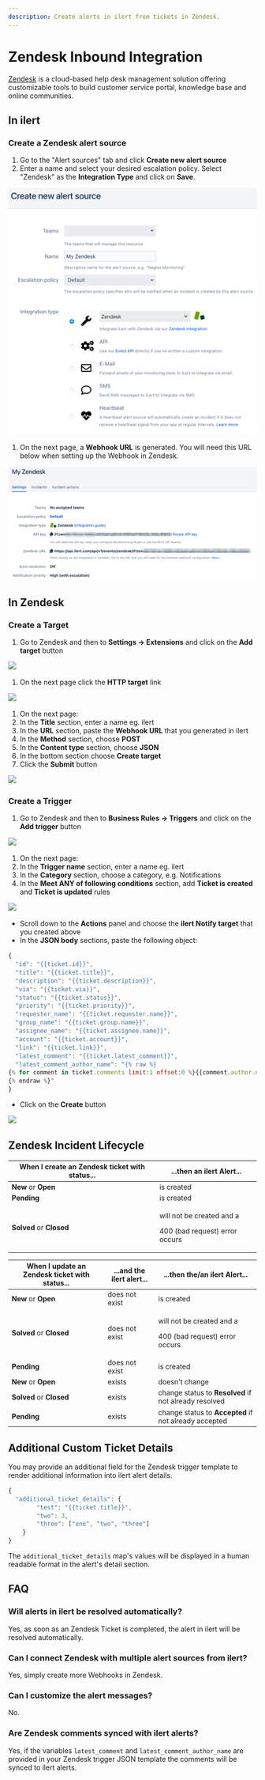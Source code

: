 ```yaml
---
description: Create alerts in ilert from tickets in Zendesk.
---
```


# Zendesk Inbound Integration

[Zendesk](https://www.zendesk.com/) is a cloud-based help desk management solution offering customizable tools to build customer service portal, knowledge base and online communities.

## In ilert <a href="#create-alert-source" id="create-alert-source"></a>

### Create a Zendesk alert source

1. Go to the "Alert sources" tab and click **Create new alert source**
2. Enter a name and select your desired escalation policy. Select "Zendesk" as the **Integration Type** and click on **Save**.

![](<../../.gitbook/assets/iLert (85).png>)

1. On the next page, a **Webhook URL** is generated. You will need this URL below when setting up the Webhook in Zendesk.

![](<../../.gitbook/assets/iLert (86).png>)

## In Zendesk <a href="#in-topdesk" id="in-topdesk"></a>

### Create a Target

1. Go to Zendesk and then to **Settings -> Extensions** and click on the **Add target** button

![](../../.gitbook/assets/a\_-\_Agent.png)

1. On the next page click the **HTTP target** link

![](<../../.gitbook/assets/a\_-\_Agent (1).png>)

1. On the next page:
2. In the **Title** section, enter a name eg. ilert
3. In the **URL** section, paste the **Webhook URL** that you generated in ilert
4. In the **Method** section, choose **POST**
5. In the **Content type** section, choose **JSON**
6. In the bottom section choose **Create target**
7. Click the **Submit** button

![](<../../.gitbook/assets/a\_-\_Agent (2).png>)

### Create a Trigger

1. Go to Zendesk and then to **Business Rules -> Triggers** and click on the **Add trigger** button

![](<../../.gitbook/assets/a\_-\_Agent (3).png>)

1. On the next page:
2. In the **Trigger name** section, enter a name eg. ilert
3. In the **Category** section, choose a category, e.g. Notifications
4. In the **Meet ANY of following conditions** section, add **Ticket is created** and **Ticket is updated** rules

![](<../../.gitbook/assets/a\_-\_Agent (4).png>)

* Scroll down to the **Actions** panel and choose the **ilert Notify target** that you created above
* In the **JSON body** sections, paste the following  object:

```javascript
{
  "id": "{{ticket.id}}",
  "title": "{{ticket.title}}",
  "description": "{{ticket.description}}",
  "via": "{{ticket.via}}",
  "status": "{{ticket.status}}",
  "priority": "{{ticket.priority}}",
  "requester_name": "{{ticket.requester.name}}",
  "group_name": "{{ticket.group.name}}",
  "assignee_name": "{{ticket.assignee.name}}",
  "account": "{{ticket.account}}",
  "link": "{{ticket.link}}",
  "latest_comment": "{{ticket.latest_comment}}",
  "latest_comment_author_name": "{% raw %}
{% for comment in ticket.comments limit:1 offset:0 %}{{comment.author.name}}{% endfor %}
{% endraw %}"
}
```

* Click on the **Create** button

![](<../../.gitbook/assets/Notification\_Center (1).png>)

## Zendesk Incident Lifecycle

| When I create an Zendesk ticket with status... | ...then an ilert Alert...                                             |
| ---------------------------------------------- | --------------------------------------------------------------------- |
| **New** or **Open**                            | is created                                                            |
| **Pending**                                    | is created                                                            |
| **Solved** or **Closed**                       | <p>will not be created and a</p><p>400 (bad request) error occurs</p> |

| When I update an Zendesk ticket with status... | ...and the ilert alert... | ...then the/an ilert Alert...                                         |
| ---------------------------------------------- | ------------------------- | --------------------------------------------------------------------- |
| **New** or **Open**                            | does not exist            | is created                                                            |
| **Solved** or **Closed**                       | does not exist            | <p>will not be created and a</p><p>400 (bad request) error occurs</p> |
| **Pending**                                    | does not exist            | is created                                                            |
| **New** or **Open**                            | exists                    | doesn't change                                                        |
| **Solved** or **Closed**                       | exists                    | change status to **Resolved** if not already resolved                 |
| **Pending**                                    | exists                    | change status to **Accepted** if not already accepted                 |

## Additional Custom Ticket Details <a href="#faq" id="faq"></a>

You may provide an additional field for the Zendesk trigger template to render additional information into ilert alert details.

```javascript
{
  "additional_ticket_details": {
        "test": "{{ticket.title}}",
        "two": 3,
        "three": ["one", "two", "three"]
    }
}
```

The `additional_ticket_details` map's values will be displayed in a human readable format in the alert's detail section.

## FAQ <a href="#faq" id="faq"></a>

### **Will alerts in ilert be resolved automatically?**

Yes, as soon as an Zendesk Ticket is completed, the alert in ilert will be resolved automatically.

### **Can I connect Zendesk with multiple alert sources from ilert?**

Yes, simply create more Webhooks in Zendesk.

### **Can I customize the alert messages?**

No.

### Are Zendesk comments synced with ilert alerts?

Yes, if the variables `latest_comment` and `latest_comment_author_name` are provided in your Zendesk trigger JSON template the comments will be synced to ilert alerts.
